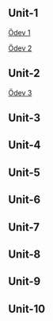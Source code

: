 ## Unit-1

[Ödev 1](Unit1-Practice1.pdf)

[Ödev 2](6.1.2.pdf)

## Unit-2

[Ödev 3](6.2.1.pdf)

## Unit-3

## Unit-4

## Unit-5

## Unit-6

## Unit-7

## Unit-8

## Unit-9

## Unit-10
